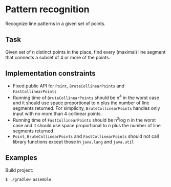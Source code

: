 # Pattern recognition

Recognize line patterns in a given set of points.

## Task

Given set of n distinct points in the place, find every (maximal) line segment
that connects a subset of 4 or more of the points.

## Implementation constraints
- Fixed public API for `Point`, `BruteCollinearPoints` and `FastCollinearPoints`
- Running time of `BruteCollinearPoints` should be n<sup>4</sup> in the worst
case and it should use space proportional to n plus the number of line
segments returned. For simplicity, `BruteCollinearPoints` handles only input
with no more than 4 collinear points.
- Running time of `FastCollinearPoints` should be n<sup>2</sup>log n in the
worst case and it should use space proportional to n plus the number of line
segments returned
- `Point`, `BruteCollinearPoints` and `FastCollinearPoints` should not call
library functions except those in `java.lang` and `java.util`

## Examples

Build project:

    $ ./gradlew assemble
